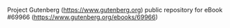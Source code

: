Project Gutenberg (https://www.gutenberg.org) public repository for
eBook #69966 (https://www.gutenberg.org/ebooks/69966)
